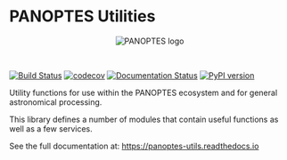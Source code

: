 PANOPTES Utilities
==================

<p align="center">
<img src="https://projectpanoptes.org/uploads/2018/12/16/pan-logo.png" alt="PANOPTES logo" />  
</p>
<br>

[![Build Status](https://travis-ci.org/panoptes/panoptes-utils.svg?branch=develop)](https://travis-ci.org/panoptes/panoptes-utils) [![codecov](https://codecov.io/gh/panoptes/panoptes-utils/branch/develop/graph/badge.svg)](https://codecov.io/gh/panoptes/panoptes-utils) [![Documentation Status](https://readthedocs.org/projects/panoptes-utils/badge/?version=latest)](https://panoptes-utils.readthedocs.io/en/latest/?badge=latest) [![PyPI version](https://badge.fury.io/py/panoptes-utils.svg)](https://badge.fury.io/py/panoptes-utils)

Utility functions for use within the PANOPTES ecosystem and for general astronomical processing.

This library defines a number of modules that contain useful functions as well as a few services.

See the full documentation at: https://panoptes-utils.readthedocs.io
